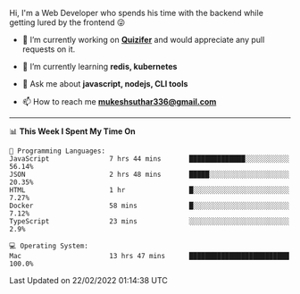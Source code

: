 Hi, I'm a Web Developer who spends his time with the backend while getting lured by the frontend 😜

- 🔭 I’m currently working on **[Quizifer](https://github.com/SutharMukesh/Quizifer/)** and would appreciate any pull requests on it.

- 🌱 I’m currently learning **redis, kubernetes**

- 💬 Ask me about **javascript, nodejs, CLI tools**

- 📫 How to reach me **mukeshsuthar336@gmail.com**

---
<!--START_SECTION:waka-->
📊 **This Week I Spent My Time On** 

```text
💬 Programming Languages: 
JavaScript               7 hrs 44 mins       ██████████████░░░░░░░░░░░   56.14% 
JSON                     2 hrs 48 mins       █████░░░░░░░░░░░░░░░░░░░░   20.35% 
HTML                     1 hr                █░░░░░░░░░░░░░░░░░░░░░░░░   7.27% 
Docker                   58 mins             █░░░░░░░░░░░░░░░░░░░░░░░░   7.12% 
TypeScript               23 mins             ░░░░░░░░░░░░░░░░░░░░░░░░░   2.9%

💻 Operating System: 
Mac                      13 hrs 47 mins      █████████████████████████   100.0%

```


 Last Updated on 22/02/2022 01:14:38 UTC
<!--END_SECTION:waka-->
